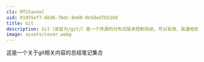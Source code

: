 ```yaml
---
cls: MTChannel
uid: 01955ef7-6bd6-76dc-8e69-0e5ded7b51b8
title: Git
description: Git（读音为/gɪt/）是一个开源的分布式版本控制系统，可以有效、高速地处理从很小到非常大的项目版本管理。 [1]也是Linus Torvalds为了帮助管理Linux内核开发而开发的一个开放源码的版本控制软件。
image: assets/cover.webp
---
```


这是一个关于git相关内容的总结笔记集合


